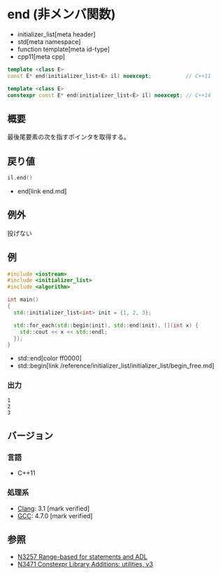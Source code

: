 # end (非メンバ関数)
* initializer_list[meta header]
* std[meta namespace]
* function template[meta id-type]
* cpp11[meta cpp]

```cpp
template <class E>
const E* end(initializer_list<E> il) noexcept;           // C++11

template <class E>
constexpr const E* end(initializer_list<E> il) noexcept; // C++14
```

## 概要
最後尾要素の次を指すポインタを取得する。


## 戻り値
```cpp
il.end()
```
* end[link end.md]


## 例外
投げない


## 例
```cpp example
#include <iostream>
#include <initializer_list>
#include <algorithm>

int main()
{
  std::initializer_list<int> init = {1, 2, 3};

  std::for_each(std::begin(init), std::end(init), [](int x) {
    std::cout << x << std::endl;
  });
}
```
* std::end[color ff0000]
* std::begin[link /reference/initializer_list/initializer_list/begin_free.md]

### 出力
```
1
2
3
```


## バージョン
### 言語
- C++11

### 処理系
- [Clang](/implementation.md#clang): 3.1 [mark verified]
- [GCC](/implementation.md#gcc): 4.7.0 [mark verified]


## 参照
- [N3257 Range-based for statements and ADL](http://www.open-std.org/jtc1/sc22/wg21/docs/papers/2011/n3257.pdf)
- [N3471 Constexpr Library Additions: utilities, v3](http://www.open-std.org/jtc1/sc22/wg21/docs/papers/2012/n3471.html)
